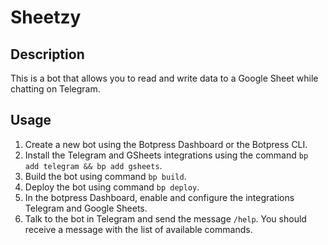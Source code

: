 # Sheetzy

## Description

This is a bot that allows you to read and write data to a Google Sheet while chatting on Telegram.

## Usage

1. Create a new bot using the Botpress Dashboard or the Botpress CLI.
2. Install the Telegram and GSheets integrations using the command `bp add telegram && bp add gsheets`.
3. Build the bot using command `bp build`.
4. Deploy the bot using command `bp deploy`.
5. In the botpress Dashboard, enable and configure the integrations Telegram and Google Sheets.
6. Talk to the bot in Telegram and send the message `/help`. You should receive a message with the list of available commands.
